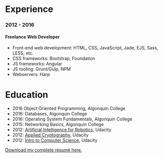 # Experience

### 2012 - 2016
#### Freelance Web Developer

- Front-end web development: HTML, CSS, JavaScript, Jade, EJS, Sass, LESS, etc.
- CSS frameworks: Bootstrap, Foundation
- JS frameworks: Angular
- JS tooling: Grunt/Gulp, NPM
- Webservers: Harp


# Education

- 2016 Object Oriented Programming, Algonquin College
- 2016: Databases, Algonquin College
- 2016: Operating System Fundamentals, Algonquin College
- 2015: Networking Basics, Algonquin College
- 2012: [Artificial Intelligence for Robotics](https://www.udacity.com/course/artificial-intelligence-for-robotics--cs373), Udacity
- 2012: [Applied Cryptography](https://www.udacity.com/course/applied-cryptography--cs387), Udacity
- 2012: [Intro to Computer Science](https://www.udacity.com/course/intro-to-computer-science--cs101), Udacity



[Download my complete résumé here.](/MelinLucas_resume.pdf)
